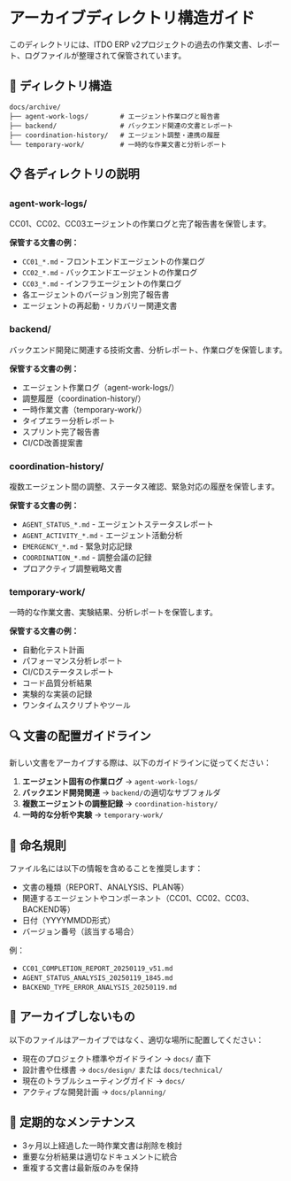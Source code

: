 # アーカイブディレクトリ構造ガイド

このディレクトリには、ITDO ERP v2プロジェクトの過去の作業文書、レポート、ログファイルが整理されて保管されています。

## 📁 ディレクトリ構造

```
docs/archive/
├── agent-work-logs/        # エージェント作業ログと報告書
├── backend/                # バックエンド関連の文書とレポート
├── coordination-history/   # エージェント調整・連携の履歴
└── temporary-work/         # 一時的な作業文書と分析レポート
```

## 📋 各ディレクトリの説明

### agent-work-logs/
CC01、CC02、CC03エージェントの作業ログと完了報告書を保管します。

**保管する文書の例：**
- `CC01_*.md` - フロントエンドエージェントの作業ログ
- `CC02_*.md` - バックエンドエージェントの作業ログ  
- `CC03_*.md` - インフラエージェントの作業ログ
- 各エージェントのバージョン別完了報告書
- エージェントの再起動・リカバリー関連文書

### backend/
バックエンド開発に関連する技術文書、分析レポート、作業ログを保管します。

**保管する文書の例：**
- エージェント作業ログ（agent-work-logs/）
- 調整履歴（coordination-history/）
- 一時作業文書（temporary-work/）
- タイプエラー分析レポート
- スプリント完了報告書
- CI/CD改善提案書

### coordination-history/
複数エージェント間の調整、ステータス確認、緊急対応の履歴を保管します。

**保管する文書の例：**
- `AGENT_STATUS_*.md` - エージェントステータスレポート
- `AGENT_ACTIVITY_*.md` - エージェント活動分析
- `EMERGENCY_*.md` - 緊急対応記録
- `COORDINATION_*.md` - 調整会議の記録
- プロアクティブ調整戦略文書

### temporary-work/
一時的な作業文書、実験結果、分析レポートを保管します。

**保管する文書の例：**
- 自動化テスト計画
- パフォーマンス分析レポート
- CI/CDステータスレポート
- コード品質分析結果
- 実験的な実装の記録
- ワンタイムスクリプトやツール

## 🔍 文書の配置ガイドライン

新しい文書をアーカイブする際は、以下のガイドラインに従ってください：

1. **エージェント固有の作業ログ** → `agent-work-logs/`
2. **バックエンド開発関連** → `backend/`の適切なサブフォルダ
3. **複数エージェントの調整記録** → `coordination-history/`
4. **一時的な分析や実験** → `temporary-work/`

## 📝 命名規則

ファイル名には以下の情報を含めることを推奨します：
- 文書の種類（REPORT、ANALYSIS、PLAN等）
- 関連するエージェントやコンポーネント（CC01、CC02、CC03、BACKEND等）
- 日付（YYYYMMDD形式）
- バージョン番号（該当する場合）

例：
- `CC01_COMPLETION_REPORT_20250119_v51.md`
- `AGENT_STATUS_ANALYSIS_20250119_1845.md`
- `BACKEND_TYPE_ERROR_ANALYSIS_20250119.md`

## 🚫 アーカイブしないもの

以下のファイルはアーカイブではなく、適切な場所に配置してください：
- 現在のプロジェクト標準やガイドライン → `docs/` 直下
- 設計書や仕様書 → `docs/design/` または `docs/technical/`
- 現在のトラブルシューティングガイド → `docs/`
- アクティブな開発計画 → `docs/planning/`

## 🔄 定期的なメンテナンス

- 3ヶ月以上経過した一時作業文書は削除を検討
- 重要な分析結果は適切なドキュメントに統合
- 重複する文書は最新版のみを保持